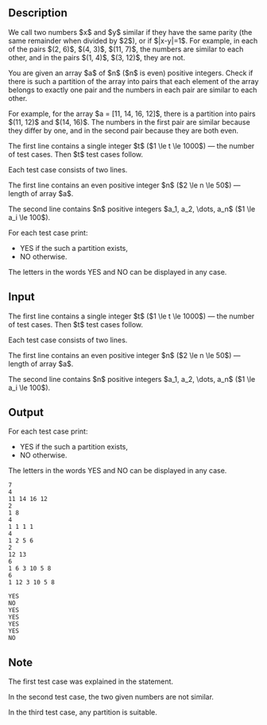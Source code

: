## Description

<div><p>We call two numbers $x$ and $y$ <span class="tex-font-style-it">similar</span> if they have the same parity (the same remainder when divided by $2$), or if $|x-y|=1$. For example, in each of the pairs $(2, 6)$, $(4, 3)$, $(11, 7)$, the numbers are similar to each other, and in the pairs $(1, 4)$, $(3, 12)$, they are not.</p><p>You are given an array $a$ of $n$ ($n$ is even) positive integers. Check if there is such a partition of the array into pairs that each element of the array belongs to exactly one pair and the numbers in each pair are similar to each other.</p><p>For example, for the array $a = [11, 14, 16, 12]$, there is a partition into pairs $(11, 12)$ and $(14, 16)$. The numbers in the first pair are similar because they differ by one, and in the second pair because they are both even.</p></div><div class="input-specification"><p>The first line contains a single integer $t$ ($1 \le t \le 1000$)&nbsp;— the number of test cases. Then $t$ test cases follow.</p><p>Each test case consists of two lines.</p><p>The first line contains an <span class="tex-font-style-bf">even</span> positive integer $n$ ($2 \le n \le 50$)&nbsp;— length of array $a$.</p><p>The second line contains $n$ positive integers $a_1, a_2, \dots, a_n$ ($1 \le a_i \le 100$).</p></div><div class="output-specification"><p>For each test case print:</p><ul> <li> <span class="tex-font-style-tt">YES</span> if the such a partition exists, </li><li> <span class="tex-font-style-tt">NO</span> otherwise. </li></ul><p>The letters in the words <span class="tex-font-style-tt">YES</span> and <span class="tex-font-style-tt">NO</span> can be displayed in any case.</p></div>

## Input

<p>The first line contains a single integer $t$ ($1 \le t \le 1000$)&nbsp;— the number of test cases. Then $t$ test cases follow.</p><p>Each test case consists of two lines.</p><p>The first line contains an <span class="tex-font-style-bf">even</span> positive integer $n$ ($2 \le n \le 50$)&nbsp;— length of array $a$.</p><p>The second line contains $n$ positive integers $a_1, a_2, \dots, a_n$ ($1 \le a_i \le 100$).</p>

## Output

<p>For each test case print:</p><ul> <li> <span class="tex-font-style-tt">YES</span> if the such a partition exists, </li><li> <span class="tex-font-style-tt">NO</span> otherwise. </li></ul><p>The letters in the words <span class="tex-font-style-tt">YES</span> and <span class="tex-font-style-tt">NO</span> can be displayed in any case.</p>





```input1
7
4
11 14 16 12
2
1 8
4
1 1 1 1
4
1 2 5 6
2
12 13
6
1 6 3 10 5 8
6
1 12 3 10 5 8
```




```output1
YES
NO
YES
YES
YES
YES
NO
```



## Note

<p>The first test case was explained in the statement.</p><p>In the second test case, the two given numbers are not similar.</p><p>In the third test case, any partition is suitable.</p>
